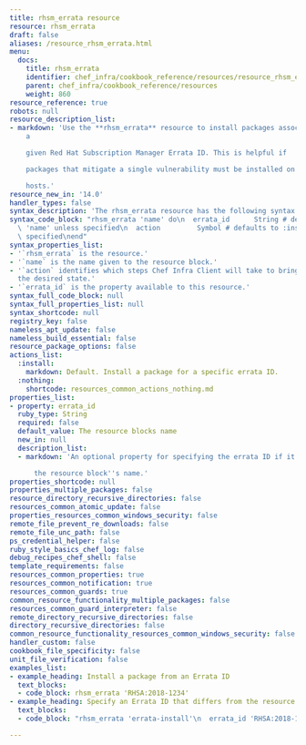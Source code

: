```yaml
---
title: rhsm_errata resource
resource: rhsm_errata
draft: false
aliases: /resource_rhsm_errata.html
menu:
  docs:
    title: rhsm_errata
    identifier: chef_infra/cookbook_reference/resources/resource_rhsm_errata.md rhsm_errata
    parent: chef_infra/cookbook_reference/resources
    weight: 860
resource_reference: true
robots: null
resource_description_list:
- markdown: 'Use the **rhsm_errata** resource to install packages associated with
    a

    given Red Hat Subscription Manager Errata ID. This is helpful if

    packages that mitigate a single vulnerability must be installed on your

    hosts.'
resource_new_in: '14.0'
handler_types: false
syntax_description: 'The rhsm_errata resource has the following syntax:'
syntax_code_block: "rhsm_errata 'name' do\n  errata_id      String # default value:\
  \ 'name' unless specified\n  action         Symbol # defaults to :install if not\
  \ specified\nend"
syntax_properties_list:
- '`rhsm_errata` is the resource.'
- '`name` is the name given to the resource block.'
- '`action` identifies which steps Chef Infra Client will take to bring the node into
  the desired state.'
- '`errata_id` is the property available to this resource.'
syntax_full_code_block: null
syntax_full_properties_list: null
syntax_shortcode: null
registry_key: false
nameless_apt_update: false
nameless_build_essential: false
resource_package_options: false
actions_list:
  :install:
    markdown: Default. Install a package for a specific errata ID.
  :nothing:
    shortcode: resources_common_actions_nothing.md
properties_list:
- property: errata_id
  ruby_type: String
  required: false
  default_value: The resource blocks name
  new_in: null
  description_list:
  - markdown: 'An optional property for specifying the errata ID if it differs from

      the resource block''s name.'
properties_shortcode: null
properties_multiple_packages: false
resource_directory_recursive_directories: false
resources_common_atomic_update: false
properties_resources_common_windows_security: false
remote_file_prevent_re_downloads: false
remote_file_unc_path: false
ps_credential_helper: false
ruby_style_basics_chef_log: false
debug_recipes_chef_shell: false
template_requirements: false
resources_common_properties: true
resources_common_notification: true
resources_common_guards: true
common_resource_functionality_multiple_packages: false
resources_common_guard_interpreter: false
remote_directory_recursive_directories: false
directory_recursive_directories: false
common_resource_functionality_resources_common_windows_security: false
handler_custom: false
cookbook_file_specificity: false
unit_file_verification: false
examples_list:
- example_heading: Install a package from an Errata ID
  text_blocks:
  - code_block: rhsm_errata 'RHSA:2018-1234'
- example_heading: Specify an Errata ID that differs from the resource name
  text_blocks:
  - code_block: "rhsm_errata 'errata-install'\n  errata_id 'RHSA:2018-1234'\nend"

---
```

